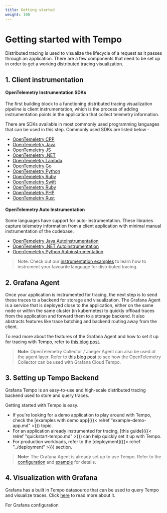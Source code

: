 ```yaml
---
title: Getting started
weight: 100
---
```


# Getting started with Tempo

Distributed tracing is used to visualize the lifecycle of a request as it passes through
an application. There are a few components that need to be set up in order to get a
working distributed tracing visualization.

## 1. Client instrumentation

#### OpenTelemetry Instrumentation SDKs

The first building block to a functioning distributed tracing visualization pipeline
is client instrumentation, which is the process of adding instrumentation points in the
application that collect telemetry information. 

There are SDKs available in most commonly used programming languages that can be used
in this step. Commonly used SDKs are listed below -

* [OpenTemeletry CPP](https://github.com/open-telemetry/opentelemetry-cpp)
* [OpenTemeletry Java](https://github.com/open-telemetry/opentelemetry-java)
* [OpenTemeletry JS](https://github.com/open-telemetry/opentelemetry-js)
* [OpenTemeletry .NET](https://github.com/open-telemetry/opentelemetry-dotnet)
* [OpenTemeletry Lambda](https://github.com/open-telemetry/opentelemetry-lambda)
* [OpenTemeletry Go](https://github.com/open-telemetry/opentelemetry-go)
* [OpenTemeletry Python](https://github.com/open-telemetry/opentelemetry-python)
* [OpenTemeletry Ruby](https://github.com/open-telemetry/opentelemetry-ruby)
* [OpenTemeletry Swift](https://github.com/open-telemetry/opentelemetry-swift)
* [OpenTemeletry Ruby](https://github.com/open-telemetry/opentelemetry-ruby)
* [OpenTemeletry PHP](https://github.com/open-telemetry/opentelemetry-php)
* [OpenTemeletry Rust](https://github.com/open-telemetry/opentelemetry-rust)

#### OpenTelemetry Auto Instrumentation

Some languages have support for auto-instrumentation. These libraries capture telemetry
information from a client application with minimal manual instrumentation of the codebase.

* [OpenTemeletry Java Autoinstrumentation](https://github.com/open-telemetry/opentelemetry-java-instrumentation)
* [OpenTemeletry .NET Autoinstrumentation](https://github.com/open-telemetry/opentelemetry-dotnet-instrumentation)
* [OpenTemeletry Python Autoinstrumentation](https://github.com/open-telemetry/opentelemetry-python-contrib)

> Note: Check out our [instrumentation examples]() to learn how to instrument your
> favourite language for distributed tracing.

## 2. Grafana Agent

Once your application is instrumented for tracing, the next step is to send these traces
to a backend for storage and visualization. The Grafana Agent is a service that is
deployed close to the application, either on the same node or within the same cluster
(in kubernetes) to quickly offload traces from the application and forward them to a storage
backend. It also abstracts features like trace batching and backend routing
away from the client. 

To read more about the features of the Grafana Agent and how to set it up for tracing with Tempo,
refer to [this blog post](https://grafana.com/blog/2020/11/17/tracing-with-the-grafana-agent-and-grafana-tempo/).

> **Note**: OpenTelemetry Collector / Jaeger Agent can also be used at the agent layer.
> Refer to [this blog post](https://grafana.com/blog/2021/04/13/how-to-send-traces-to-grafana-clouds-tempo-service-with-opentelemetry-collector/)
> to see how the OpenTelemetry Collector can be used with Grafana Cloud Tempo.


## 3. Setting up Tempo Backend

Grafana Tempo is an easy-to-use and high-scale distributed tracing backend used to store and query traces.

Getting started with Tempo is easy.

- If you're looking for a demo application to play around with Tempo, check the [examples with demo app]({{< relref "example-demo-app.md" >}}) topic.
- For an application already instrumented for tracing, [this guide]({{< relref "quickstart-tempo.md" >}}) can help quickly set it up with Tempo.
- For production workloads, refer to the [deployment]({{< relref "../deployment" >}}) section.

> **Note:** The Grafana Agent is already set up to use Tempo. Refer to the [configuration](https://github.com/grafana/agent/blob/main/docs/configuration-reference.md#tempo_config) and [example](https://github.com/grafana/agent/blob/main/example/docker-compose/agent/config/agent.yaml) for details.


## 4. Visualization with Grafana

Grafana has a built in Tempo datasource that can be used to query Tempo and visualize traces.
Click [here](https://grafana.com/docs/grafana/latest/datasources/tempo/) to read more about it.

For Grafana configuration